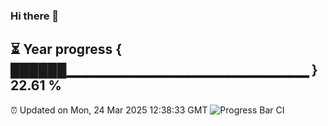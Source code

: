 ### Hi there 👋
⏳ Year progress { ██████▁▁▁▁▁▁▁▁▁▁▁▁▁▁▁▁▁▁▁▁▁▁▁▁ } 22.61 %
---
⏰ Updated on Mon, 24 Mar 2025 12:38:33 GMT
![Progress Bar CI](https://github.com/liununu/liununu/workflows/Progress%20Bar%20CI/badge.svg)

